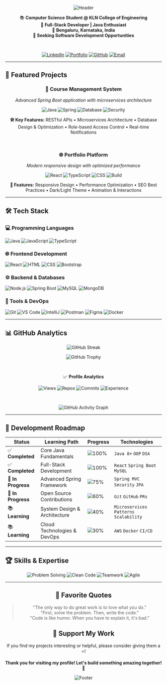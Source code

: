 <div align="center">

![Header](https://capsule-render.vercel.app/api?type=waving&color=0:4facfe,100:00f2fe&height=200&section=header&text=Vasanth%20Raj&fontSize=60&fontAlignY=35&animation=scaleIn&desc=Full-Stack%20Developer%20•%20Java%20Specialist&descAlignY=65&descSize=18&fontColor=ffffff)

</div>

<div align="center">

📚 **Computer Science Student @ KLN College of Engineering**  
💼 **Full-Stack Developer | Java Enthusiast**  
📍 **Bengaluru, Karnataka, India**  
🎯 **Seeking Software Development Opportunities**

</div>

<br>

<div align="center">

[![LinkedIn](https://img.shields.io/badge/-Connect_on_LinkedIn-0A66C2?style=for-the-badge&logo=linkedin&logoColor=white)](https://www.linkedin.com/in/iamvasanthraj/)
[![Portfolio](https://img.shields.io/badge/-View_Portfolio-000000?style=for-the-badge&logo=atom&logoColor=white)](https://iamvasanthraj.github.io/)
[![GitHub](https://img.shields.io/badge/-Visit_GitHub-181717?style=for-the-badge&logo=github&logoColor=white)](https://github.com/iamvasanthraj)
[![Email](https://img.shields.io/badge/-Send_Email-EA4335?style=for-the-badge&logo=mail&logoColor=white)](mailto:vasanthraj.official@gmail.com)

</div>

---

## 🚀 Featured Projects

<div align="center">

### 🏫 Course Management System
*Advanced Spring Boot application with microservices architecture*

![Java](https://img.shields.io/badge/Java-ED8B00?style=for-the-badge&logo=java&logoColor=white)
![Spring](https://img.shields.io/badge/Spring-6DB33F?style=for-the-badge&logo=spring&logoColor=white)
![Database](https://img.shields.io/badge/MySQL-4479A1?style=for-the-badge&logo=mysql&logoColor=white)
![Security](https://img.shields.io/badge/JWT-000000?style=for-the-badge&logo=key&logoColor=white)

**🛠️ Key Features:** RESTful APIs • Microservices Architecture • Database Design & Optimization • Role-based Access Control • Real-time Notifications

<br>

### 🌐 Portfolio Platform
*Modern responsive design with optimized performance*

![React](https://img.shields.io/badge/React-61DAFB?style=for-the-badge&logo=react&logoColor=black)
![TypeScript](https://img.shields.io/badge/TypeScript-3178C6?style=for-the-badge&logo=typescript&logoColor=white)
![CSS](https://img.shields.io/badge/Tailwind-38B2AC?style=for-the-badge&logo=tailwindcss&logoColor=white)
![Build](https://img.shields.io/badge/Vite-646CFF?style=for-the-badge&logo=vite&logoColor=white)

**🎨 Features:** Responsive Design • Performance Optimization • SEO Best Practices • Dark/Light Theme • Animation & Interactions

</div>

---

## 🛠️ Tech Stack

### 💻 Programming Languages
![Java](https://img.shields.io/badge/Java-ED8B00?style=for-the-badge&logo=coffee&logoColor=white)
![JavaScript](https://img.shields.io/badge/JavaScript-F7DF1E?style=for-the-badge&logo=javascript&logoColor=black)
![TypeScript](https://img.shields.io/badge/TypeScript-3178C6?style=for-the-badge&logo=typescript&logoColor=white)

### 🌐 Frontend Development
![React](https://img.shields.io/badge/React-61DAFB?style=for-the-badge&logo=react&logoColor=black)
![HTML](https://img.shields.io/badge/HTML5-E34F26?style=for-the-badge&logo=html5&logoColor=white)
![CSS](https://img.shields.io/badge/CSS3-1572B6?style=for-the-badge&logo=css3&logoColor=white)
![Bootstrap](https://img.shields.io/badge/Bootstrap-7952B3?style=for-the-badge&logo=bootstrap&logoColor=white)

### ⚙️ Backend & Databases
![Node.js](https://img.shields.io/badge/Node.js-339933?style=for-the-badge&logo=nodedotjs&logoColor=white)
![Spring Boot](https://img.shields.io/badge/Spring_Boot-6DB33F?style=for-the-badge&logo=springboot&logoColor=white)
![MySQL](https://img.shields.io/badge/MySQL-4479A1?style=for-the-badge&logo=mysql&logoColor=white)
![MongoDB](https://img.shields.io/badge/MongoDB-47A248?style=for-the-badge&logo=mongodb&logoColor=white)

### 🔧 Tools & DevOps
![Git](https://img.shields.io/badge/Git-F05033?style=for-the-badge&logo=git&logoColor=white)
![VS Code](https://img.shields.io/badge/VS_Code-007ACC?style=for-the-badge&logo=visualstudiocode&logoColor=white)
![IntelliJ](https://img.shields.io/badge/IntelliJ-000000?style=for-the-badge&logo=intellijidea&logoColor=white)
![Postman](https://img.shields.io/badge/Postman-FF6C37?style=for-the-badge&logo=postman&logoColor=white)
![Figma](https://img.shields.io/badge/Figma-F24E1E?style=for-the-badge&logo=figma&logoColor=white)
![Docker](https://img.shields.io/badge/Docker-2496ED?style=for-the-badge&logo=docker&logoColor=white)

---

## 📊 GitHub Analytics

<div align="center">

![GitHub Streak](https://github-readme-streak-stats.herokuapp.com/?user=iamvasanthraj&theme=radical&hide_border=true&background=0d1117&ring=58a6ff&fire=58a6ff&currStreakLabel=58a6ff)

![GitHub Trophy](https://github-profile-trophy.vercel.app/?username=iamvasanthraj&theme=radical&no-frame=true&row=2&column=3&margin-w=15&margin-h=15)

<br>

📈 **Profile Analytics**

![Views](https://img.shields.io/badge/Profile_Views-1k+-blueviolet?style=for-the-badge&logo=eye)
![Repos](https://img.shields.io/badge/Repositories-15+-blue?style=for-the-badge&logo=book)
![Commits](https://img.shields.io/badge/Total_Commits-500%2B-green?style=for-the-badge&logo=git-commit)
![Experience](https://img.shields.io/badge/Experience-2%2B_Years-orange?style=for-the-badge&logo=calendar)

<br>

![GitHub Activity Graph](https://github-readme-activity-graph.vercel.app/graph?username=iamvasanthraj&theme=react-dark&hide_border=true&area=true&bg_color=0d1117&color=58a6ff&line=58a6ff&point=58a6ff&area_color=0d1117)

</div>

---

## 🎯 Development Roadmap

| Status | Learning Path | Progress | Technologies |
|--------|---------------|----------|-------------|
| ✅ **Completed** | Core Java Fundamentals | ![100%](https://progress-bar.xyz/100/?title=100%&color=4CAF50) | `Java 8+` `OOP` `DSA` |
| ✅ **Completed** | Full-Stack Development | ![100%](https://progress-bar.xyz/100/?title=100%&color=4CAF50) | `React` `Spring Boot` `MySQL` |
| 🔄 **In Progress** | Advanced Spring Framework | ![75%](https://progress-bar.xyz/75/?title=75%&color=FF9800) | `Spring MVC` `Security` `JPA` |
| 🔄 **In Progress** | Open Source Contributions | ![60%](https://progress-bar.xyz/60/?title=60%&color=FF9800) | `Git` `GitHub` `PRs` |
| 📚 **Learning** | System Design & Architecture | ![40%](https://progress-bar.xyz/40/?title=40%&color=2196F3) | `Microservices` `Patterns` `Scalability` |
| 📚 **Learning** | Cloud Technologies & DevOps | ![30%](https://progress-bar.xyz/30/?title=30%&color=2196F3) | `AWS` `Docker` `CI/CD` |

---

## 🏆 Skills & Expertise

<div align="center">

![Problem Solving](https://img.shields.io/badge/Problem_Solving-Expert-4CAF50?style=for-the-badge&logo=lightbulb)
![Clean Code](https://img.shields.io/badge/Clean_Code-Advanced-2196F3?style=for-the-badge&logo=code)
![Teamwork](https://img.shields.io/badge/Team_Collaboration-Excellent-FF9800?style=for-the-badge&logo=users)
![Agile](https://img.shields.io/badge/Agile_Methodology-Proficient-9C27B0?style=for-the-badge&logo=iteration)

</div>

---

<div align="center">

## 💭 Favorite Quotes

> "The only way to do great work is to love what you do."  
> "First, solve the problem. Then, write the code."  
> "Code is like humor. When you have to explain it, it's bad."

## 🌟 Support My Work

If you find my projects interesting or helpful, please consider giving them a ⭐!

**Thank you for visiting my profile! Let's build something amazing together!** 🚀

![Footer](https://capsule-render.vercel.app/api?type=waving&color=0:00f2fe,100:4facfe&height=120&section=footer&animation=fadeIn&reversal=true)

</div>
